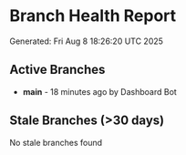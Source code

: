 # Branch Health Report
Generated: Fri Aug  8 18:26:20 UTC 2025

## Active Branches
- **main** - 18 minutes ago by Dashboard Bot

## Stale Branches (>30 days)
No stale branches found
